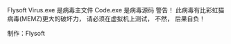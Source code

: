    Flysoft Virus.exe 是病毒主文件 
   Code.exe 是病毒源码
   警告！
   此病毒有比彩虹猫病毒(MEMZ)更大的破坏力，
   请必须在虚拟机上测试，
   不然，
   后果自负！

   制作：Flysoft
